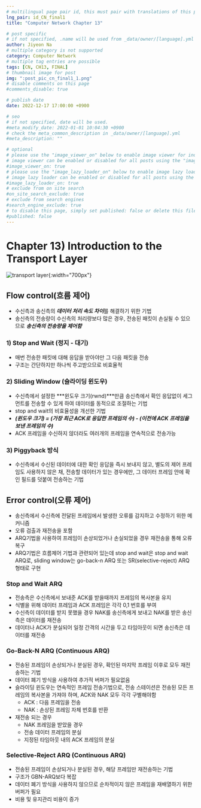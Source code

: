 ```yaml
---
# multilingual page pair id, this must pair with translations of this page. (This name must be unique)
lng_pair: id_CN_final1
title: "Computer Network Chapter 13"

# post specific
# if not specified, .name will be used from _data/owner/[language].yml
author: Jiyeon Na
# multiple category is not supported
category: Computer Network
# multiple tag entries are possible
tags: [CN, CH13, FINAL]
# thumbnail image for post
img: ":post_pic_cn_final1_1.png"
# disable comments on this page
#comments_disable: true

# publish date
date: 2022-12-17 17:00:00 +0900

# seo
# if not specified, date will be used.
#meta_modify_date: 2022-01-01 10:04:30 +0900
# check the meta_common_description in _data/owner/[language].yml
#meta_description: ""

# optional
# please use the "image_viewer_on" below to enable image viewer for individual pages or posts (_posts/ or [language]/_posts folders).
# image viewer can be enabled or disabled for all posts using the "image_viewer_posts: true" setting in _data/conf/main.yml.
#image_viewer_on: true
# please use the "image_lazy_loader_on" below to enable image lazy loader for individual pages or posts (_posts/ or [language]/_posts folders).
# image lazy loader can be enabled or disabled for all posts using the "image_lazy_loader_posts: true" setting in _data/conf/main.yml.
#image_lazy_loader_on: true
# exclude from on site search
#on_site_search_exclude: true
# exclude from search engines
#search_engine_exclude: true
# to disable this page, simply set published: false or delete this file
#published: false
---
```


# Chapter 13) Introduction to the Transport Layer

![transport layer](:post_pic_cn_final1_1.png){:width="700px"}

## Flow control(흐름 제어)

- 수신측과 송신측의 ***데이터 처리 속도 차이***를 해결하기 위한 기법
- 송신측의 전송량이 수신측의 처리량보다 많은 경우, 전송된 패킷이 손실될 수 있으므로 ***송신측의 전송량을 제어함***

### 1) Stop and Wait (정지 - 대기)

- 매번 전송한 패킷에 대해 응답을 받아야만 그 다음 패킷을 전송
- 구조는 간단하지만 하나씩 주고받으므로 비효율적

### 2) Sliding Window (슬라이딩 윈도우)

- 수신측에서 설정한 ***윈도우 크기(rwnd)***만큼 송신측에서 확인 응답없이 세그먼트를 전송할 수 있게 하여 데이터를 동적으로 조절하는 기법
- stop and wait의 비효율성을 개선한 기법
- ***(윈도우 크기) = (가장 최근 ACK로 응답한 프레임의 수) - (이전에 ACK 프레임을 보낸 프레임의 수)***
- ACK 프레임을 수신하지 않더라도 여러개의 프레임을 연속적으로 전송가능

### 3) Piggyback 방식

- 수신측에서 수신된 데이터에 대한 확인 응답을 즉시 보내지 않고, 별도의 제어 프레임도 사용하지 않은 채, 전송할 데이터가 있는 경우에만, 그 데이터 프레임 안에 확인 필드를 덧붙여 전송하는 기법

## Error control(오류 제어)

- 송신측에서 수신측에 전달된 프레임에서 발생한 오류를 감지하고 수정하기 위한 메커니즘
- 오류 검출과 재전송을 포함
- ARQ기법을 사용하여 프레임이 손상되었거나 손실되었을 경우 재전송을 통해 오류 복구
- ARQ기법은 흐름제어 기법과 관련되어 있는데 stop and wait은 stop and wait ARQ로, sliding window는 go-back-n ARQ 또는 SR(selective-reject) ARQ 형태로 구현

### Stop and Wait ARQ

- 전송측은 수신측에서 보내준 ACK를 받을때까지 프레임의 복사본을 유지
- 식별을 위해 데이터 프레임과 ACK 프레임은 각각 0,1 번호를 부여
- 수신측이 데이터를 받지 못했을 경우 NAK를 송신측에게 보내고 NAK를 받은 송신측은 데이터를 재전송
- 데이터나 ACK가 분실되어 일정 간격의 시간을 두고 타임아웃이 되면 송신측은 데이터를 재전송

### Go-Back-N ARQ (Continuous ARQ)

- 전송된 프레임이 손상되거나 분실된 경우, 확인된 마지막 프레임 이후로 모두 재전송하는 기법
- 데이터 폐기 방식을 사용하여 추가적 버퍼가 필요없음
- 슬라이딩 윈도우는 연속적인 프레임 전송기법으로, 전송 스테이션은 전송된 모든 프레임의 복사본을 가져야 하며, ACK와 NAK 모두 각각 구별해야함
    - ACK : 다음 프레임을 전송
    - NAK : 손상된 프레임 자체 번호를 반환
- 재전송 되는 경우
    - NAK 프레임을 받았을 경우
    - 전송 데이터 프레임의 분실
    - 지정된 타임아웃 내의 ACK 프레임의 분실

### Selective-Reject ARQ (Continuous ARQ)

- 전송된 프레임이 손상되거나 분실된 경우, 해당 프레임만 재전송하는 기법
- 구조가 GBN-ARQ보다 복잡
- 데이터 폐기 방식을 사용하지 않으므로 순차적이지 않은 프레임을 재배열하기 위한 버퍼가 필요
- 비용 및 유지관리 비용이 증가